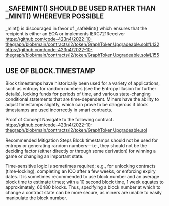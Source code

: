 ##  _SAFEMINT() SHOULD BE USED RATHER THAN _MINT() WHEREVER POSSIBLE
_mint() is discouraged in favor of _safeMint() which ensures that the recipient is either an EOA or implements IERC721Receiver
https://github.com/code-423n4/2022-10-thegraph/blob/main/contracts/l2/token/GraphTokenUpgradeable.sol#L132
https://github.com/code-423n4/2022-10-thegraph/blob/main/contracts/l2/token/GraphTokenUpgradeable.sol#L155

##  USE OF BLOCK.TIMESTAMP


Block timestamps have historically been used for a variety of applications, such as entropy for random numbers (see the Entropy Illusion for further details), locking funds for periods of time, and various state-changing conditional statements that are time-dependent. Miners have the ability to adjust timestamps slightly, which can prove to be dangerous if block timestamps are used incorrectly in smart contracts.

Proof of Concept
Navigate to the following contract.
https://github.com/code-423n4/2022-10-thegraph/blob/main/contracts/l2/token/GraphTokenUpgradeable.sol

Recommended Mitigation Steps
Block timestamps should not be used for entropy or generating random numbers—i.e., they should not be the deciding factor (either directly or through some derivation) for winning a game or changing an important state.

Time-sensitive logic is sometimes required; e.g., for unlocking contracts (time-locking), completing an ICO after a few weeks, or enforcing expiry dates. It is sometimes recommended to use block.number and an average block time to estimate times; with a 10 second block time, 1 week equates to approximately, 60480 blocks. Thus, specifying a block number at which to change a contract state can be more secure, as miners are unable to easily manipulate the block number.